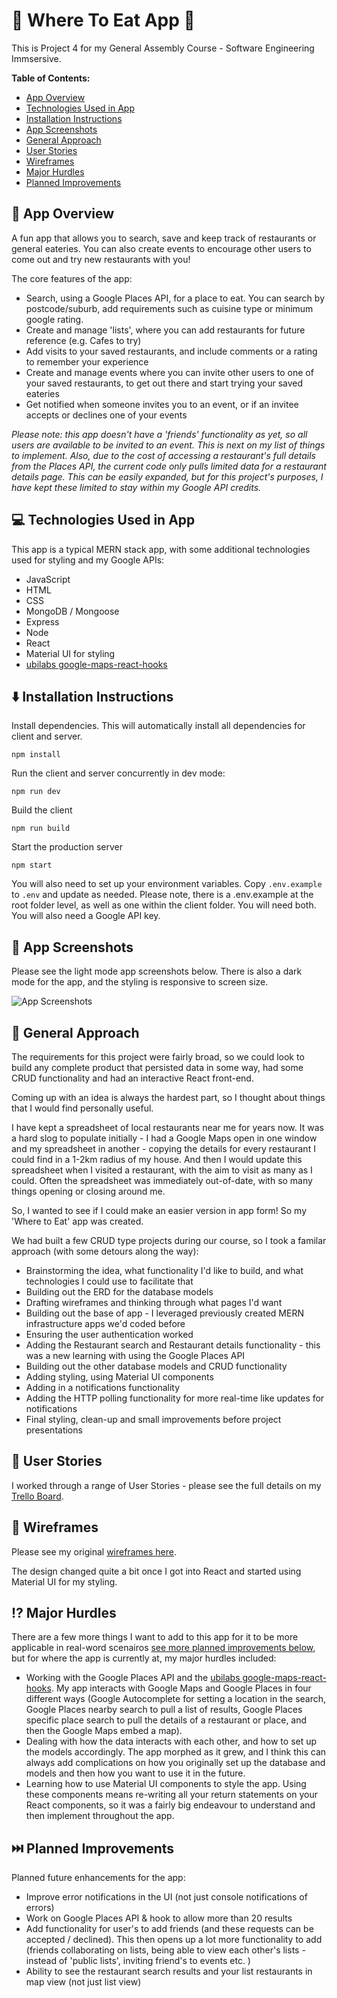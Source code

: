 # 🍲 Where To Eat App 🥪

This is Project 4 for my General Assembly Course - Software Engineering Immsersive.

**Table of Contents:**

-   [App Overview](#item-one)
-   [Technologies Used in App](#item-two)
-   [Installation Instructions](#item-three)
-   [App Screenshots](#item-four)
-   [General Approach](#item-five)
-   [User Stories](#item-six)
-   [Wireframes](#item-seven)
-   [Major Hurdles](#item-eight)
-   [Planned Improvements](#item-nine)

<a id="item-one"></a>

## 📖 App Overview

A fun app that allows you to search, save and keep track of restaurants or general eateries. You can also create events to encourage other users to come out and try new restaurants with you!

The core features of the app:

-   Search, using a Google Places API, for a place to eat. You can search by postcode/suburb, add requirements such as cuisine type or minimum google rating.
-   Create and manage 'lists', where you can add restaurants for future reference (e.g. Cafes to try)
-   Add visits to your saved restaurants, and include comments or a rating to remember your experience
-   Create and manage events where you can invite other users to one of your saved restaurants, to get out there and start trying your saved eateries
-   Get notified when someone invites you to an event, or if an invitee accepts or declines one of your events

_Please note: this app doesn't have a 'friends' functionality as yet, so all users are available to be invited to an event. This is next on my list of things to implement. Also, due to the cost of accessing a restaurant's full details from the Places API, the current code only pulls limited data for a restaurant details page. This can be easily expanded, but for this project's purposes, I have kept these limited to stay within my Google API credits._

<a id="item-two"></a>

## 💻 Technologies Used in App

This app is a typical MERN stack app, with some additional technologies used for styling and my Google APIs:

-   JavaScript
-   HTML
-   CSS
-   MongoDB / Mongoose
-   Express
-   Node
-   React
-   Material UI for styling
-   [ubilabs google-maps-react-hooks](https://github.com/ubilabs/google-maps-react-hooks)

<a id="item-three"></a>

## ⬇️ Installation Instructions

Install dependencies. This will automatically install all dependencies for client and server.

```
npm install
```

Run the client and server concurrently in dev mode:

```
npm run dev
```

Build the client

```
npm run build
```

Start the production server

```
npm start
```

You will also need to set up your environment variables.
Copy `.env.example` to `.env` and update as needed. Please note, there is a .env.example at the root folder level, as well as one within the client folder. You will need both. You will also need a Google API key.

<a id="item-four"></a>

## 📸 App Screenshots

Please see the light mode app screenshots below. There is also a dark mode for the app, and the styling is responsive to screen size.

![App Screenshots](https://github.com/meg-coningsby/where-to-eat-app-project4/blob/main/client/public/App-Screenshots.png?raw=true)

<a id="item-five"></a>

## 🧭 General Approach

The requirements for this project were fairly broad, so we could look to build any complete product that persisted data in some way, had some CRUD functionality and had an interactive React front-end.

Coming up with an idea is always the hardest part, so I thought about things that I would find personally useful.

I have kept a spreadsheet of local restaurants near me for years now. It was a hard slog to populate initially - I had a Google Maps open in one window and my spreadsheet in another - copying the details for every restaurant I could find in a 1-2km radius of my house. And then I would update this spreadsheet when I visited a restaurant, with the aim to visit as many as I could. Often the spreadsheet was immediately out-of-date, with so many things opening or closing around me.

So, I wanted to see if I could make an easier version in app form! So my 'Where to Eat' app was created.

We had built a few CRUD type projects during our course, so I took a familar approach (with some detours along the way):

-   Brainstorming the idea, what functionality I'd like to build, and what technologies I could use to facilitate that
-   Building out the ERD for the database models
-   Drafting wireframes and thinking through what pages I'd want
-   Building out the base of app - I leveraged previously created MERN infrastructure apps we'd coded before
-   Ensuring the user authentication worked
-   Adding the Restaurant search and Restaurant details functionality - this was a new learning with using the Google Places API
-   Building out the other database models and CRUD functionality
-   Adding styling, using Material UI components
-   Adding in a notifications functionality
-   Adding the HTTP polling functionality for more real-time like updates for notifications
-   Final styling, clean-up and small improvements before project presentations

<a id="item-six"></a>

## 🙋 User Stories

I worked through a range of User Stories - please see the full details on my [Trello Board](https://trello.com/b/IAwKNamT/where-to-eat-project-4).

<a id="item-seven"></a>

## 🔳 Wireframes

Please see my original [wireframes here](https://www.figma.com/file/1WQCd8UVPH9cKrea2XqKTR/Where-To-Eat?type=design&node-id=0%3A1&mode=design&t=pxQ9TD3ikV2iXAyC-1).

The design changed quite a bit once I got into React and started using Material UI for my styling.

<a id="item-eight"></a>

## ⁉️ Major Hurdles

There are a few more things I want to add to this app for it to be more applicable in real-word scenairos [see more planned improvements below](#item-nine), but for where the app is currently at, my major hurdles included:

-   Working with the Google Places API and the [ubilabs google-maps-react-hooks](https://github.com/ubilabs/google-maps-react-hooks). My app interacts with Google Maps and Google Places in four different ways (Google Autocomplete for setting a location in the search, Google Places nearby search to pull a list of results, Google Places specific place search to pull the details of a restaurant or place, and then the Google Maps embed a map).
-   Dealing with how the data interacts with each other, and how to set up the models accordingly. The app morphed as it grew, and I think this can always add complications on how you originally set up the database and models and then how you want to use it in the future.
-   Learning how to use Material UI components to style the app. Using these components means re-writing all your return statements on your React components, so it was a fairly big endeavour to understand and then implement throughout the app.

<a id="item-nine"></a>

## ⏭️ Planned Improvements

Planned future enhancements for the app:

-   Improve error notifications in the UI (not just console notifications of errors)
-   Work on Google Places API & hook to allow more than 20 results
-   Add functionality for user's to add friends (and these requests can be accepted / declined). This then opens up a lot more functionality to add (friends collaborating on lists, being able to view each other's lists - instead of 'public lists', inviting friend's to events etc. )
-   Ability to see the restaurant search results and your list restaurants in map view (not just list view)

